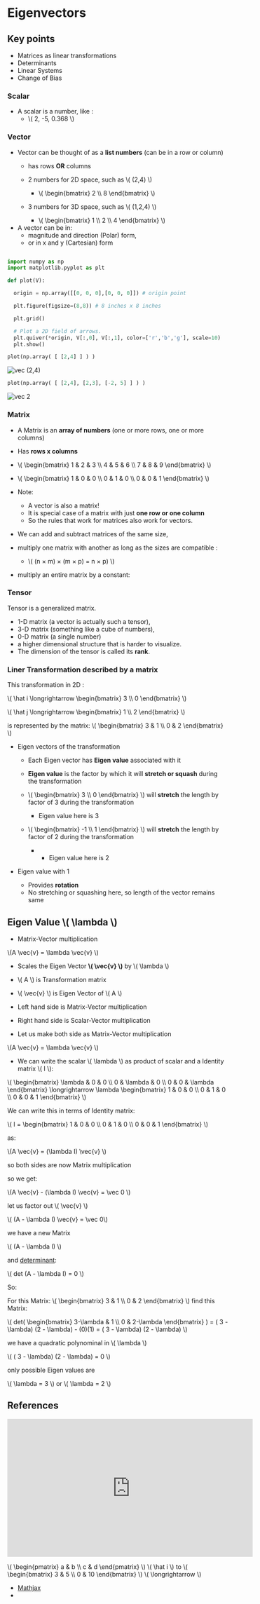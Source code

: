 # Eigenvectors 

## Key points

- Matrices as linear transformations
- Determinants 
- Linear Systems
- Change of Bias

### Scalar

- A scalar is a number, like :
    - \\( 2, -5, 0.368 \\)


### Vector
- Vector can be thought of as a **list numbers** (can be in a row or column)
    - has rows **OR** columns
    - 2 numbers for 2D space, such as \\( (2,4) \\)
        - \\( \begin{bmatrix} 2 \\\ 8 \end{bmatrix} \\)  

    - 3 numbers for 3D space, such as \\( (1,2,4) \\)
        -  \\( \begin{bmatrix} 1 \\\ 2 \\\ 4 \end{bmatrix} \\)  
- A vector can be in:
    - magnitude and direction (Polar) form,
    - or in x and y (Cartesian) form

```python

import numpy as np
import matplotlib.pyplot as plt

def plot(V):

  origin = np.array([[0, 0, 0],[0, 0, 0]]) # origin point

  plt.figure(figsize=(8,8)) # 8 inches x 8 inches

  plt.grid()

  # Plot a 2D field of arrows.
  plt.quiver(*origin, V[:,0], V[:,1], color=['r','b','g'], scale=10)
  plt.show()
```

```python
plot(np.array( [ [2,4] ] ) )

```

![vec (2,4)](img/vec/vec-1.png)

```python
plot(np.array( [ [2,4], [2,3], [-2, 5] ] ) )
```

![vec 2 ](img/vec/vec-2.png)


### Matrix
- A Matrix is an **array of numbers** (one or more rows, one or more columns)
- Has **rows x columns**
-  \\(  \begin{bmatrix} 1 & 2 & 3 \\\ 4 & 5 & 6 \\\ 7 & 8 & 9 \end{bmatrix}  \\) 

-  \\(  \begin{bmatrix} 1 & 0 & 0 \\\ 0 & 1 & 0 \\\ 0 & 0 & 1 \end{bmatrix}  \\) 

- Note:
    - A vector is also a matrix! 
    - It is special case of a matrix with  just **one row or one column**
    - So the rules that work for matrices also work for vectors.

- We can add and subtract matrices of the same size, 
- multiply one matrix with another as long as the sizes are compatible :
    - \\( (n × m) × (m × p) = n × p) \\)
- multiply an entire matrix by a constant:


### Tensor

Tensor is a generalized matrix. 
- 1-D matrix (a vector is actually such a tensor), 
- 3-D matrix (something like a cube of numbers), 
- 0-D matrix (a single number)
- a higher dimensional structure that is harder to visualize.
- The dimension of the tensor is called its **rank**.


### Liner Transformation described by a matrix

This transformation in 2D :

\\( \hat i \longrightarrow   \begin{bmatrix} 3  \\\ 0  \end{bmatrix} \\) 

\\( \hat j \longrightarrow  \begin{bmatrix} 1 \\\ 2 \end{bmatrix} \\)  

is represented by the matrix:
\\(  \begin{bmatrix} 3 & 1 \\\ 0 & 2 \end{bmatrix} \\)  


- Eigen vectors of the transformation
    - Each Eigen vector has **Eigen value** associated with it
    - **Eigen value** is the factor by which it will **stretch or squash** during the transformation
    -  \\(  \begin{bmatrix} 3  \\\ 0  \end{bmatrix} \\)  will **stretch** the length by factor of 3 during the transformation
        - Eigen value here is 3

    - \\(  \begin{bmatrix} -1  \\\ 1  \end{bmatrix} \\)  will **stretch** the length by factor of 2 during the transformation 
        -  - Eigen value here is 2

- Eigen value with 1
    - Provides **rotation**
    - No stretching or squashing here, so length of the vector remains same



## Eigen Value \\( \lambda  \\)


- Matrix-Vector multiplication

\\(A \vec{v} = \lambda \vec{v}  \\)

- Scales the  Eigen Vector **\\(  \vec{v} \\)** by \\(  \lambda \\) 


- \\( A \\) is Transformation matrix
- \\( \vec{v} \\) is Eigen Vector of \\( A \\) 

- Left hand side is Matrix-Vector multiplication
- Right hand side is Scalar-Vector multiplication 
- Let us make both side as Matrix-Vector multiplication

\\(A \vec{v} = \lambda \vec{v}  \\)

- We can write  the scalar \\( \lambda \\) as product of scalar and a Identity matrix \\( I \\):

\\(  \begin{bmatrix} \lambda & 0 & 0 \\\ 0 & \lambda & 0 \\\ 0 & 0 & \lambda \end{bmatrix} \longrightarrow  \lambda \begin{bmatrix} 1 & 0 & 0 \\\ 0 & 1 & 0 \\\ 0 & 0 & 1 \end{bmatrix} \\) 

We can write this in terms of  Identity matrix:

 \\( I  = \begin{bmatrix} 1 & 0 & 0 \\\ 0 & 1 & 0 \\\ 0 & 0 & 1 \end{bmatrix}  \\) 


as:

\\(A \vec{v} = (\lambda I) \vec{v}   \\)

so both sides are now Matrix multiplication

so we get:

\\(A \vec{v} - (\lambda I) \vec{v} = \vec 0  \\)

let us factor out \\( \vec{v} \\)

 \\( (A - \lambda I) \vec{v} = \vec 0\\)

 we have a new Matrix

  \\( (A - \lambda I) \\)

and [determinant](https://www.mathsisfun.com/algebra/matrix-determinant.html):

  \\( det (A - \lambda I) =  0 \\)


So:

For this Matrix: \\(    \begin{bmatrix} 3 & 1 \\\ 0 & 2 \end{bmatrix} \\) find this Matrix:


\\( det( \begin{bmatrix} 3-\lambda & 1 \\\ 0 & 2-\lambda      \end{bmatrix} ) 
 = ( 3 - \lambda) (2 - \lambda) - (0)(1) = ( 3 - \lambda) (2 - \lambda) 
\\) 

we have a quadratic polynominal in \\( \lambda \\)

\\( ( 3 - \lambda) (2 - \lambda) = 0 \\) 

only possible Eigen values are

\\( \lambda = 3 \\) or 
\\( \lambda = 2 \\)








 

## References

<iframe width="560" height="315" src="https://www.youtube.com/embed/PFDu9oVAE-g" title="YouTube video player" frameborder="0" allow="accelerometer; autoplay; clipboard-write; encrypted-media; gyroscope; picture-in-picture" allowfullscreen></iframe>

\\(  \begin{pmatrix} a & b \\\ c & d \end{pmatrix} \\)
\\( \hat i \\)  to  \\(  \begin{bmatrix} 3 & 5 \\\ 0 & 10 \end{bmatrix}  \\)
\\( \longrightarrow \\)

- [Mathjax](https://math.meta.stackexchange.com/questions/5020/mathjax-basic-tutorial-and-quick-reference)
- [](https://www.mathsisfun.com/algebra/scalar-vector-matrix.html)
